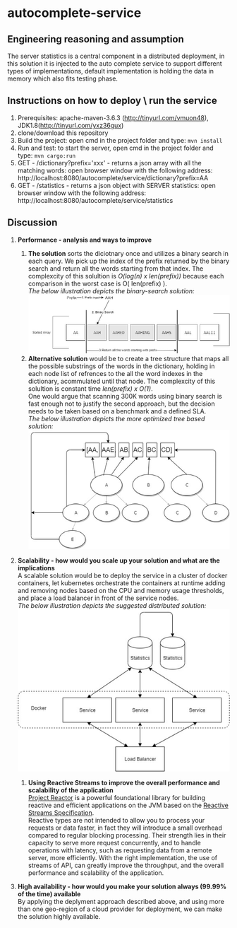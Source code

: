 # autocomplete-service

Engineering reasoning and assumption
------------------------------------
The server statistics is a central component in a distributed deployment, in this solution it is injected to the auto complete service to support different types of implementations, default implementation is holding the data in memory which also fits testing phase.

Instructions on how to deploy \ run the service
-----------------------------------------------
1. Prerequisites: apache-maven-3.6.3 (http://tinyurl.com/vmuon48), JDK1.8(http://tinyurl.com/yxz36gux)
2. clone/download this repository
3. Build the project: open cmd in the project folder and type: `mvn install`
4. Run and test: to start the server, open cmd in the project folder and type: `mvn cargo:run`
5. GET - /dictionary?prefix='xxx' - returns a json array with all the matching words: open browser window with the following address: http://localhost:8080/autocomplete/service/dictionary?prefix=AA
6. GET - /statistics - returns a json object with SERVER statistics: open browser window with the following address: http://localhost:8080/autocomplete/service/statistics


Discussion
----------
1. **Performance - analysis and ways to improve**  
   1. **The solution** sorts the diciotnary once and utilizes a binary search in each query. We pick up the index of the prefix returned by the binary search and return all the words starting from that index.
The complexcity of this solultion is *O(log(n) x len(prefix))* because each comparison in the worst case is O( len(prefix) ).      
*The below illustration depicts the binary-search solution:*  
![binary-search](/binary-search.jpg)  
   1. **Alternative solution** would be to create a tree structure that maps all the possible substrings of the words in the dictionary, holding in each node list of refrences to the all the word indexes in the dictionary, acommulated until that node.
The complexcity of this solultion is constant time *len(prefix) x O(1)*.  
One would argue that scanning 300K words using binary search is fast enough not to justify the second approach, but the decision needs to be taken based on a benchmark and a defined SLA.        
*The below illustration depicts the more optimized tree based solution:*  
![AutoComplete_Opt](/AutoComplete_Opt.jpg)  

1. **Scalability - how would you scale up your solution and what are the implications**  
A scalable solution would be to deploy the service in a cluster of docker containers, let kubernetes orchestrate the containers at runtime adding and removing nodes based on the CPU and memory usage thresholds, and place a load balancer in front of the service nodes.   
*The below illustration depicts the suggested distributed solution:*  
![deployment](/Deployment.jpg)    
   1. **Using Reactive Streams to improve the overall performance and scalability of the application**  
[Project Reactor](https://projectreactor.io/) is a powerful foundational library for building reactive and efficient applications on the JVM based on the [Reactive Streams Specification](https://github.com/reactive-streams/reactive-streams-jvm).    
Reactive types are not intended to allow you to process your requests or data faster, in fact they will introduce a small overhead compared to regular blocking processing. Their strength lies in their capacity to serve more request concurrently, and to handle operations with latency, such as requesting data from a remote server, more efficiently.
With the right implementation, the use of streams of API, can greatly improve the throughput, and the overall performance and scalability of the application.

1. **High availability - how would you make your solution always (99.99% of the time) available**  
By applying the deplyment approach described above, and using more than one geo-region of a cloud provider for deployment, we can make the solution highly available.  
